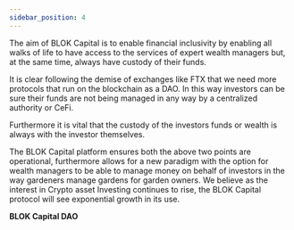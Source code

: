```yaml
---
sidebar_position: 4   
---
```

The aim of BLOK Capital is to enable financial inclusivity by enabling all walks of life to have access to the services of expert wealth managers but, at the same time, always have custody of their funds.

It is clear following the demise of exchanges like FTX that we need more protocols that run on the blockchain as a DAO. In this way investors can be sure their funds are not being managed in any way by a centralized authority or CeFi.

Furthermore it is vital that the custody of the investors funds or wealth is always with the investor themselves.

The BLOK Capital platform ensures both the above two points are operational, furthermore allows for a new paradigm with the option for wealth managers to be able to manage money on behalf of investors in the way gardeners manage gardens for garden owners. We believe as the interest in Crypto asset Investing continues to rise, the BLOK Capital protocol will see exponential growth in its use.

**BLOK Capital DAO**